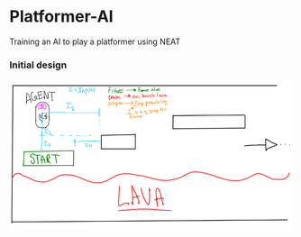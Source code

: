 # Platformer-AI
 Training an AI to play a platformer using NEAT

### Initial design 
![Initial design](assets/Brainstorm.png)